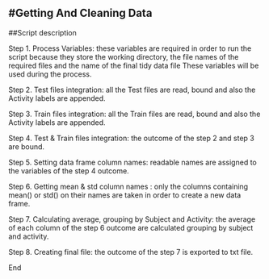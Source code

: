#Getting And Cleaning Data 
--------------------------

##Script description

Step 1. Process Variables: these variables are required in order to run the script because they store the working directory, the file names of the required files 
and the name of the final tidy data file These variables will be used during the process.

Step 2. Test files integration: all the Test files are read, bound and also the Activity labels are appended.

Step 3. Train files integration: all the Train files are read, bound and also the Activity labels are appended.

Step 4. Test & Train files integration: the outcome of the step 2 and step 3 are bound.

Step 5. Setting data frame column names: readable names are assigned to the variables of the step 4 outcome.

Step 6. Getting mean & std column names : only the columns containing mean() or std() on their names are taken in order to create a new data frame.

Step 7. Calculating average, grouping by Subject and Activity: the average of each column of the step 6 outcome are calculated grouping by subject and
activity.

Step 8. Creating final file: the outcome of the step 7 is exported to txt file.

End



